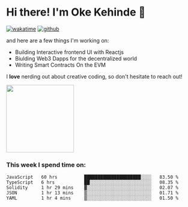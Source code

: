 # Hi there! I'm Oke Kehinde :cowboy_hat_face:

[![wakatime](https://wakatime.com/badge/user/5f3f42a0-7b4f-4c4b-b2da-012c5ac2fa62.svg)](https://wakatime.com/@5f3f42a0-7b4f-4c4b-b2da-012c5ac2fa62)
[![github](https://img.shields.io/github/followers/okeken?logo=github&style=plastic)](https://github.com/okeken?tab=followers)

and here are a few things I'm working on:

- Building Interactive frontend UI with Reactjs
- Biulding Web3 Dapps for the decentralized world
- Writing Smart Contracts On the EVM

I **love** nerding out about creative coding, so don't hesitate to reach out!


<img height="180em" src="https://github-readme-stats.vercel.app/api?username=okeken&show_icons=true&hide_border=true&&count_private=true&include_all_commits=true" />

### This week I spend time on:

<!--START_SECTION:waka-->
```text
JavaScript   60 hrs          █████████████████████░░░░   83.50 % 
TypeScript   6 hrs           ██░░░░░░░░░░░░░░░░░░░░░░░   08.35 % 
Solidity     1 hr 29 mins    ▓░░░░░░░░░░░░░░░░░░░░░░░░   02.07 % 
JSON         1 hr 13 mins    ▒░░░░░░░░░░░░░░░░░░░░░░░░   01.71 % 
YAML         1 hr 4 mins     ▒░░░░░░░░░░░░░░░░░░░░░░░░   01.50 % 
```
<!--END_SECTION:waka-->
